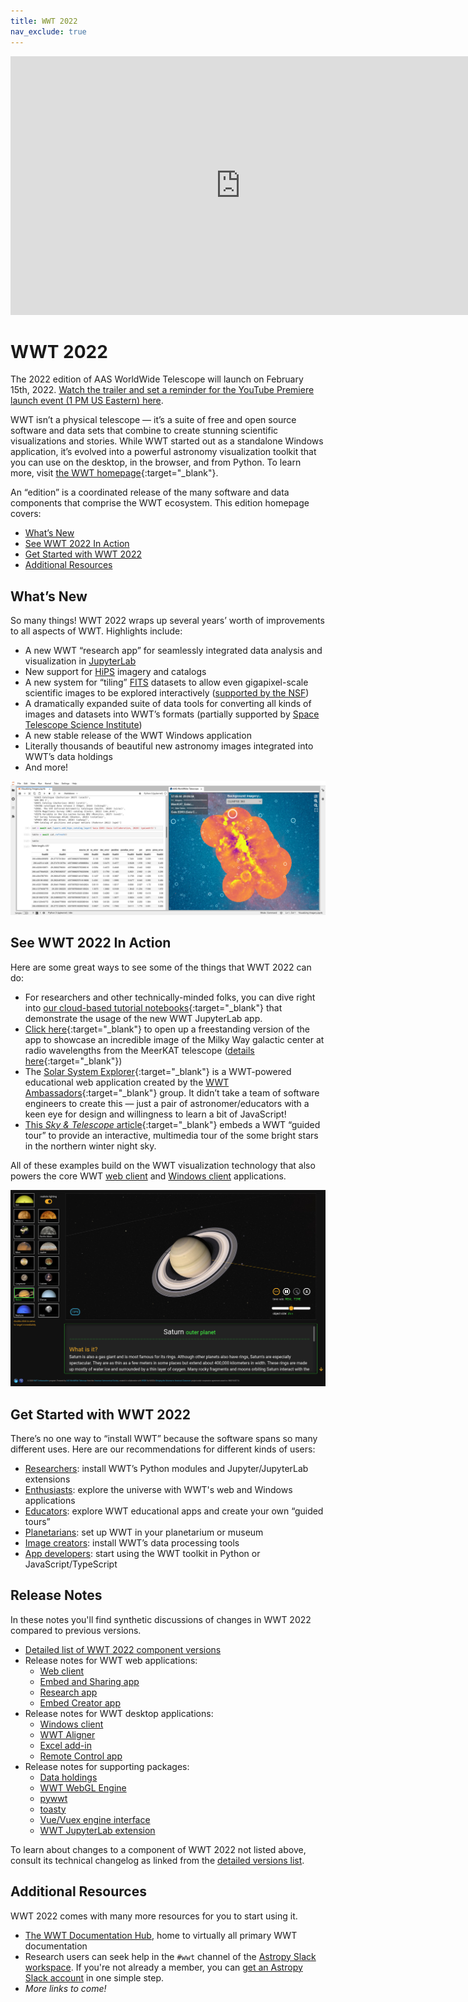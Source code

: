 ```yaml
---
title: WWT 2022
nav_exclude: true
---
```


<!-- trailer: -->
<iframe width="736" height="414" src="https://www.youtube.com/embed/DOyBwdS-HE4" title="YouTube video player" frameborder="0" allow="accelerometer; autoplay; clipboard-write; encrypted-media; gyroscope; picture-in-picture" allowfullscreen></iframe>

# WWT 2022

The 2022 edition of AAS WorldWide Telescope will launch on February 15th, 2022.
[Watch the trailer and set a reminder for the YouTube Premiere launch event (1
PM US Eastern) here][yt].

[yt]: https://youtu.be/U7PIAKCZHYM

WWT isn’t a physical telescope — it’s a suite of free and open source software
and data sets that combine to create stunning scientific visualizations and
stories. While WWT started out as a standalone Windows application, it’s evolved
into a powerful astronomy visualization toolkit that you can use on the desktop,
in the browser, and from Python. To learn more, visit [the WWT
homepage][wwthome]{:target="_blank"}.

[wwthome]: https://worldwidetelescope.org/home/

An “edition” is a coordinated release of the many software and data components
that comprise the WWT ecosystem. This edition homepage covers:

- [What’s New](#whats-new)
- [See WWT 2022 In Action](#see-wwt-2022-in-action)
- [Get Started with WWT 2022](#get-started-with-wwt-2022)
- [Additional Resources](#additional-resources)


## What’s New

So many things! WWT 2022 wraps up several years’ worth of improvements to all
aspects of WWT. Highlights include:

- A new WWT “research app” for seamlessly integrated data analysis
  and visualization in [JupyterLab]
- New support for [HiPS] imagery and catalogs
- A new system for “tiling” [FITS] datasets to allow even gigapixel-scale
  scientific images to be explored interactively ([supported by the NSF][2004840])
- A dramatically expanded suite of data tools for converting all kinds of images
  and datasets into WWT’s formats (partially supported by [Space Telescope
  Science Institute][stsci])
- A new stable release of the WWT Windows application
- Literally thousands of beautiful new astronomy images integrated into WWT’s
  data holdings
- And more!

[JupyterLab]: https://jupyter.org/
[HiPS]: http://aladin.u-strasbg.fr/hips/
[FITS]: https://en.wikipedia.org/wiki/FITS
[2004840]: https://www.nsf.gov/awardsearch/showAward?AWD_ID=2004840
[stsci]: https://www.stsci.edu/

![Screenshot of WWT JupyterLab app](./jupyterlab.jpg)


## See WWT 2022 In Action

Here are some great ways to see some of the things that WWT 2022 can do:

- For researchers and other technically-minded folks, you can dive right into
  [our cloud-based tutorial notebooks][mybinder]{:target="_blank"} that
  demonstrate the usage of the new WWT JupyterLab app.
- [Click here][meerkat-gc]{:target="_blank"} to open up a freestanding version
  of the app to showcase an incredible image of the Milky Way galactic center at
  radio wavelengths from the MeerKAT telescope ([details
  here][meerkat-deets]{:target="_blank"})
- The [Solar System Explorer][sse]{:target="_blank"} is a WWT-powered
  educational web application created by the [WWT
  Ambassadors][wwta]{:target="_blank"} group. It didn’t take a team of software
  engineers to create this — just a pair of astronomer/educators with a keen eye
  for design and willingness to learn a bit of JavaScript!
- [This *Sky & Telescope* article][sandt-nye]{:target="_blank"} embeds a WWT
  “guided tour” to provide an interactive, multimedia tour of the some bright
  stars in the northern winter night sky.

[mybinder]: https://bit.ly/pywwt-notebooks
[meerkat-gc]:  https://bit.ly/wwt-meerkatgc_jan22
[meerkat-deets]: https://www.sarao.ac.za/media-releases/new-meerkat-radio-image-reveals-complex-heart-of-the-milky-way/
[sse]: http://projects.wwtambassadors.org/solar-system-explorer/
[wwta]: https://wwtambassadors.org/
[sandt-nye]: https://skyandtelescope.org/astronomy-news/tour-15-of-the-brightest-stars-on-new-years-eve-video/

All of these examples build on the WWT visualization technology that also powers
the core WWT [web client][webclient] and [Windows client][windows] applications.

[webclient]: https://worldwidetelescope.org/webclient/
[windows]: https://worldwidetelescope.org/download/

![Screenshot of WWTA Solar System Explorer app](./ssexplorer.jpg)


## Get Started with WWT 2022

There’s no one way to “install WWT” because the software spans so many different
uses. Here are our recommendations for different kinds of users:

- [Researchers](./researchers/): install WWT’s Python modules and
  Jupyter/JupyterLab extensions
- [Enthusiasts](./enthusiasts/): explore the universe with WWT's web and Windows applications
- [Educators](./educators/): explore WWT educational apps and create your own “guided tours”
- [Planetarians](./planetarians/): set up WWT in your planetarium or museum
- [Image creators](./creators/): install WWT’s data processing tools
- [App developers](./developers/): start using the WWT toolkit in Python or JavaScript/TypeScript


## Release Notes

In these notes you'll find synthetic discussions of changes in WWT 2022 compared
to previous versions.

- [Detailed list of WWT 2022 component versions](./components/)
- Release notes for WWT web applications:
  - [Web client](./webclient/)
  - [Embed and Sharing app](./embed/)
  - [Research app](./research-app/)
  - [Embed Creator app](./embed-creator/)
- Release notes for WWT desktop applications:
  - [Windows client](./winclient/)
  - [WWT Aligner](./aligner/)
  - [Excel add-in](./excel-addin/)
  - [Remote Control app](./remote/)
- Release notes for supporting packages:
  - [Data holdings](./data/)
  - [WWT WebGL Engine](./engine/)
  - [pywwt](./pywwt/)
  - [toasty](./toasty/)
  - [Vue/Vuex engine interface](./engine-vuex/)
  - [WWT JupyterLab extension](./jupyterlab/)

To learn about changes to a component of WWT 2022 not listed above, consult its
technical changelog as linked from the [detailed versions list](./components/).


## Additional Resources

WWT 2022 comes with many more resources for you to start using it.

- [The WWT Documentation Hub][dochub], home to virtually all primary WWT documentation
- Research users can seek help in the `#wwt` channel of the [Astropy Slack
  workspace](https://astropy.slack.com/). If you're not already a member, you
  can [get an Astropy Slack account](http://joinslack.astropy.org/) in one
  simple step.
- *More links to come!*

[dochub]: https://docs.worldwidetelescope.org/
